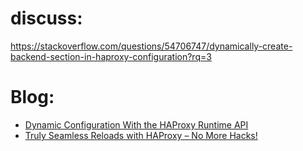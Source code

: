 # discuss:
https://stackoverflow.com/questions/54706747/dynamically-create-backend-section-in-haproxy-configuration?rq=3

# Blog:
- [Dynamic Configuration With the HAProxy Runtime API](https://www.haproxy.com/blog/dynamic-configuration-haproxy-runtime-api)
- [Truly Seamless Reloads with HAProxy – No More Hacks!](https://www.haproxy.com/blog/truly-seamless-reloads-with-haproxy-no-more-hacks)
